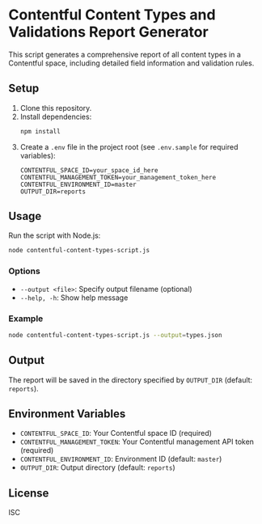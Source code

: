 # Contentful Content Types and Validations Report Generator

This script generates a comprehensive report of all content types in a Contentful space, including detailed field information and validation rules.

## Setup

1. Clone this repository.
2. Install dependencies:
   ```sh
   npm install
   ```
3. Create a `.env` file in the project root (see `.env.sample` for required variables):
   ```env
   CONTENTFUL_SPACE_ID=your_space_id_here
   CONTENTFUL_MANAGEMENT_TOKEN=your_management_token_here
   CONTENTFUL_ENVIRONMENT_ID=master
   OUTPUT_DIR=reports
   ```

## Usage

Run the script with Node.js:

```sh
node contentful-content-types-script.js
```

### Options

- `--output <file>`: Specify output filename (optional)
- `--help, -h`: Show help message

### Example

```sh
node contentful-content-types-script.js --output=types.json
```

## Output

The report will be saved in the directory specified by `OUTPUT_DIR` (default: `reports`).

## Environment Variables

- `CONTENTFUL_SPACE_ID`: Your Contentful space ID (required)
- `CONTENTFUL_MANAGEMENT_TOKEN`: Your Contentful management API token (required)
- `CONTENTFUL_ENVIRONMENT_ID`: Environment ID (default: `master`)
- `OUTPUT_DIR`: Output directory (default: `reports`)

## License

ISC
